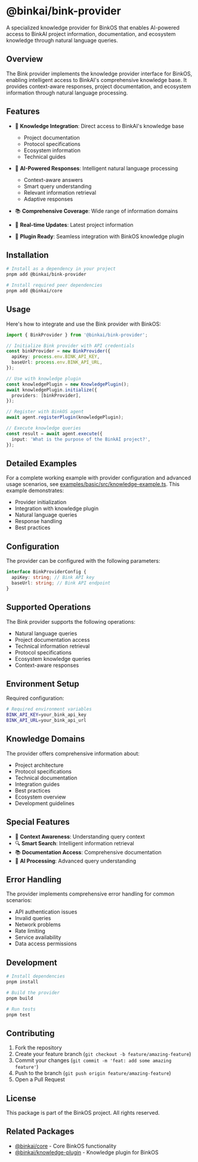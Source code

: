 # @binkai/bink-provider

A specialized knowledge provider for BinkOS that enables AI-powered access to BinkAI project information, documentation, and ecosystem knowledge through natural language queries.

## Overview

The Bink provider implements the knowledge provider interface for BinkOS, enabling intelligent access to BinkAI's comprehensive knowledge base. It provides context-aware responses, project documentation, and ecosystem information through natural language processing.

## Features

- 🧠 **Knowledge Integration**: Direct access to BinkAI's knowledge base

  - Project documentation
  - Protocol specifications
  - Ecosystem information
  - Technical guides

- 🤖 **AI-Powered Responses**: Intelligent natural language processing

  - Context-aware answers
  - Smart query understanding
  - Relevant information retrieval
  - Adaptive responses

- 📚 **Comprehensive Coverage**: Wide range of information domains
- 🔄 **Real-time Updates**: Latest project information
- 🔌 **Plugin Ready**: Seamless integration with BinkOS knowledge plugin

## Installation

```bash
# Install as a dependency in your project
pnpm add @binkai/bink-provider

# Install required peer dependencies
pnpm add @binkai/core
```

## Usage

Here's how to integrate and use the Bink provider with BinkOS:

```typescript
import { BinkProvider } from '@binkai/bink-provider';

// Initialize Bink provider with API credentials
const binkProvider = new BinkProvider({
  apiKey: process.env.BINK_API_KEY,
  baseUrl: process.env.BINK_API_URL,
});

// Use with knowledge plugin
const knowledgePlugin = new KnowledgePlugin();
await knowledgePlugin.initialize({
  providers: [binkProvider],
});

// Register with BinkOS agent
await agent.registerPlugin(knowledgePlugin);

// Execute knowledge queries
const result = await agent.execute({
  input: 'What is the purpose of the BinkAI project?',
});
```

## Detailed Examples

For a complete working example with provider configuration and advanced usage scenarios, see [examples/basic/src/knowledge-example.ts](../../../examples/basic/src/knowledge-example.ts). This example demonstrates:

- Provider initialization
- Integration with knowledge plugin
- Natural language queries
- Response handling
- Best practices

## Configuration

The provider can be configured with the following parameters:

```typescript
interface BinkProviderConfig {
  apiKey: string; // Bink API key
  baseUrl: string; // Bink API endpoint
}
```

## Supported Operations

The Bink provider supports the following operations:

- Natural language queries
- Project documentation access
- Technical information retrieval
- Protocol specifications
- Ecosystem knowledge queries
- Context-aware responses

## Environment Setup

Required configuration:

```bash
# Required environment variables
BINK_API_KEY=your_bink_api_key
BINK_API_URL=your_bink_api_url
```

## Knowledge Domains

The provider offers comprehensive information about:

- Project architecture
- Protocol specifications
- Technical documentation
- Integration guides
- Best practices
- Ecosystem overview
- Development guidelines

## Special Features

- 🎯 **Context Awareness**: Understanding query context
- 🔍 **Smart Search**: Intelligent information retrieval
- 📚 **Documentation Access**: Comprehensive documentation
- 🤖 **AI Processing**: Advanced query understanding

## Error Handling

The provider implements comprehensive error handling for common scenarios:

- API authentication issues
- Invalid queries
- Network problems
- Rate limiting
- Service availability
- Data access permissions

## Development

```bash
# Install dependencies
pnpm install

# Build the provider
pnpm build

# Run tests
pnpm test
```

## Contributing

1. Fork the repository
2. Create your feature branch (`git checkout -b feature/amazing-feature`)
3. Commit your changes (`git commit -m 'feat: add some amazing feature'`)
4. Push to the branch (`git push origin feature/amazing-feature`)
5. Open a Pull Request

## License

This package is part of the BinkOS project. All rights reserved.

## Related Packages

- [@binkai/core](../../core/README.md) - Core BinkOS functionality
- [@binkai/knowledge-plugin](../../plugins/knowledge/README.md) - Knowledge plugin for BinkOS

